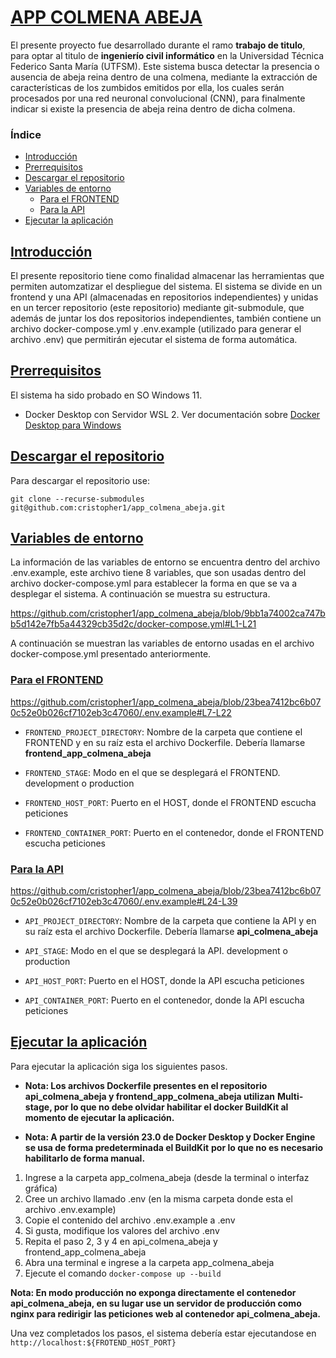 # [APP COLMENA ABEJA](#indice)

El presente proyecto fue desarrollado durante el ramo **trabajo de titulo**, para optar al titulo de **ingenierío civil informático** en la Universidad Técnica
Federico Santa María (UTFSM). Este sistema busca detectar la presencia o ausencia de abeja reina dentro de una colmena, mediante la extracción de características
de los zumbidos emitidos por ella, los cuales serán procesados por una red neuronal convolucional (CNN), para finalmente indicar si existe la presencia de abeja
reina dentro de dicha colmena.

### <a id="indice"></a>Índice

* <a id="introduccion"></a>[Introducción](#Introducción)
* <a id="prerrequisitos"></a> [Prerrequisitos](#Prerrequisitos)
* <a id="descarga"></a> [Descargar el repositorio](#Descargar-el-repositorio)
* <a id="entorno"></a>[Variables de entorno](#Variables-de-entorno)
  * <a id="entorno-frontend"></a>[Para el FRONTEND](#Para-el-FRONTEND)
  * <a id="entorno-api"></a>[Para la API](#Para-la-API)
* <a id="run"></a>[Ejecutar la aplicación](#Ejecutar-la-aplicación)

## <a id="Introducción"></a> [Introducción](#introduccion)

El presente repositorio tiene como finalidad almacenar las herramientas que permiten automzatizar el despliegue del sistema. El sistema se divide en un frontend 
y una API (almacenadas en repositorios independientes) y unidas en un tercer repositorio (este repositorio) mediante git-submodule, que además de juntar los dos 
repositorios independientes, también contiene un archivo docker-compose.yml y .env.example (utilizado para generar el archivo .env) que permitirán ejecutar el 
sistema de forma automática.

## <a id="Prerrequisitos"></a> [Prerrequisitos](#prerrequisitos)

El sistema ha sido probado en SO Windows 11.

* Docker Desktop con Servidor WSL 2. Ver documentación sobre [Docker Desktop para Windows](https://docs.docker.com/desktop/install/windows-install/)

## <a id="Descargar-el-repositorio"></a> [Descargar el repositorio](#descarga)

Para descargar el repositorio use:

```console
git clone --recurse-submodules git@github.com:cristopher1/app_colmena_abeja.git
```

## <a id="Variables-de-entorno"></a> [Variables de entorno](#entorno)

La información de las variables de entorno se encuentra dentro del archivo .env.example, este archivo tiene 8 variables, que son usadas dentro del archivo
docker-compose.yml para establecer la forma en que se va a desplegar el sistema. A continuación se muestra su estructura.

https://github.com/cristopher1/app_colmena_abeja/blob/9bb1a74002ca747bb5d142e7fb5a44329cb35d2c/docker-compose.yml#L1-L21

A continuación se muestran las variables de entorno usadas en el archivo docker-compose.yml presentado anteriormente.

### <a id="Para-el-FRONTEND"></a> [Para el FRONTEND](#entorno-frontend)

https://github.com/cristopher1/app_colmena_abeja/blob/23bea7412bc6b070c52e0b026cf7102eb3c47060/.env.example#L7-L22

* `FRONTEND_PROJECT_DIRECTORY`: Nombre de la carpeta que contiene el FRONTEND y en su raíz esta el
archivo Dockerfile. Debería llamarse **frontend_app_colmena_abeja**

* `FRONTEND_STAGE`: Modo en el que se desplegará el FRONTEND. development o production

* `FRONTEND_HOST_PORT`: Puerto en el HOST, donde el FRONTEND escucha peticiones

* `FRONTEND_CONTAINER_PORT`: Puerto en el contenedor, donde el FRONTEND escucha peticiones

### <a id="Para-la-API"></a> [Para la API](#entorno-api)

https://github.com/cristopher1/app_colmena_abeja/blob/23bea7412bc6b070c52e0b026cf7102eb3c47060/.env.example#L24-L39

* `API_PROJECT_DIRECTORY`: Nombre de la carpeta que contiene la API y en su raíz esta el
archivo Dockerfile. Debería llamarse **api_colmena_abeja**

* `API_STAGE`: Modo en el que se desplegará la API. development o production

* `API_HOST_PORT`: Puerto en el HOST, donde la API escucha peticiones

* `API_CONTAINER_PORT`: Puerto en el contenedor, donde la API escucha peticiones

## <a id="Ejecutar-la-aplicación"></a> [Ejecutar la aplicación](#run)

Para ejecutar la aplicación siga los siguientes pasos.

* **Nota: Los archivos Dockerfile presentes en el repositorio api_colmena_abeja y frontend_app_colmena_abeja utilizan**
**Multi-stage, por lo que no debe olvidar habilitar el docker BuildKit al momento de ejecutar la aplicación.**

* **Nota: A partir de la versión 23.0 de Docker Desktop y Docker Engine se usa de forma predeterminada el BuildKit**
**por lo que no es necesario habilitarlo de forma manual.**

1. Ingrese a la carpeta app_colmena_abeja (desde la terminal o interfaz gráfica)
2. Cree un archivo llamado .env (en la misma carpeta donde esta el archivo .env.example)  
3. Copie el contenido del archivo .env.example a .env
4. Si gusta, modifique los valores del archivo .env
5. Repita el paso 2, 3 y 4 en api_colmena_abeja y frontend_app_colmena_abeja
6. Abra una terminal e ingrese a la carpeta app_colmena_abeja
7. Ejecute el comando `docker-compose up --build`

**Nota: En modo producción no exponga directamente el contenedor api_colmena_abeja, en su lugar use un servidor de producción como nginx para redirigir**
**las peticiones web al contenedor api_colmena_abeja.**

Una vez completados los pasos, el sistema debería estar ejecutandose en `http://localhost:${FROTEND_HOST_PORT}`
